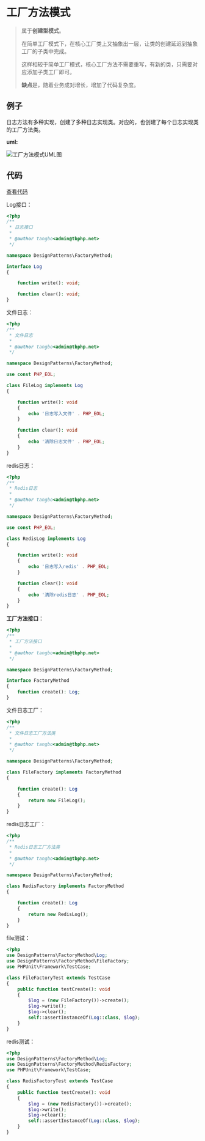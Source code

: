 # 工厂方法模式

> 属于**创建型模式**。
>
> 在简单工厂模式下，在核心工厂类上又抽象出一层，让类的创建延迟到抽象工厂的子类中完成。
>
> 这样相较于简单工厂模式，核心工厂方法不需要重写，有新的类，只需要对应添加子类工厂即可。
>
> **缺点**是，随着业务成对增长，增加了代码复杂度。



## **例子**

日志方法有多种实现，创建了多种日志实现类。对应的，也创建了每个日志实现类的工厂方法类。

**uml:**

![工厂方法模式UML图](../img/design-fm.png)



## 代码

[查看代码](https://github.com/tbphp/studycodes/tree/master/DesignPatterns/FactoryMethod)

Log接口：

```php
<?php
/**
 * 日志接口
 *
 * @author tangbo<admin@tbphp.net>
 */

namespace DesignPatterns\FactoryMethod;

interface Log
{

    function write(): void;

    function clear(): void;
}
```

文件日志：

```php
<?php
/**
 * 文件日志
 *
 * @author tangbo<admin@tbphp.net>
 */

namespace DesignPatterns\FactoryMethod;

use const PHP_EOL;

class FileLog implements Log
{

    function write(): void
    {
        echo '日志写入文件' . PHP_EOL;
    }

    function clear(): void
    {
        echo '清除日志文件' . PHP_EOL;
    }
}
```

redis日志：

```php
<?php
/**
 * Redis日志
 *
 * @author tangbo<admin@tbphp.net>
 */

namespace DesignPatterns\FactoryMethod;

use const PHP_EOL;

class RedisLog implements Log
{

    function write(): void
    {
        echo '日志写入redis' . PHP_EOL;
    }

    function clear(): void
    {
        echo '清除redis日志' . PHP_EOL;
    }
}
```

**工厂方法接口**：

```php
<?php
/**
 * 工厂方法接口
 *
 * @author tangbo<admin@tbphp.net>
 */

namespace DesignPatterns\FactoryMethod;

interface FactoryMethod
{
    function create(): Log;
}
```

文件日志工厂：

```php
<?php
/**
 * 文件日志工厂方法类
 *
 * @author tangbo<admin@tbphp.net>
 */

namespace DesignPatterns\FactoryMethod;

class FileFactory implements FactoryMethod
{

    function create(): Log
    {
        return new FileLog();
    }
}
```

redis日志工厂：

```php
<?php
/**
 * Redis日志工厂方法类
 *
 * @author tangbo<admin@tbphp.net>
 */

namespace DesignPatterns\FactoryMethod;

class RedisFactory implements FactoryMethod
{

    function create(): Log
    {
        return new RedisLog();
    }
}
```

file测试：

```php
<?php
use DesignPatterns\FactoryMethod\Log;
use DesignPatterns\FactoryMethod\FileFactory;
use PHPUnit\Framework\TestCase;

class FileFactoryTest extends TestCase
{
    public function testCreate(): void
    {
        $log = (new FileFactory())->create();
        $log->write();
        $log->clear();
        self::assertInstanceOf(Log::class, $log);
    }
}
```

redis测试：

```php
<?php
use DesignPatterns\FactoryMethod\Log;
use DesignPatterns\FactoryMethod\RedisFactory;
use PHPUnit\Framework\TestCase;

class RedisFactoryTest extends TestCase
{
    public function testCreate(): void
    {
        $log = (new RedisFactory())->create();
        $log->write();
        $log->clear();
        self::assertInstanceOf(Log::class, $log);
    }
}
```


